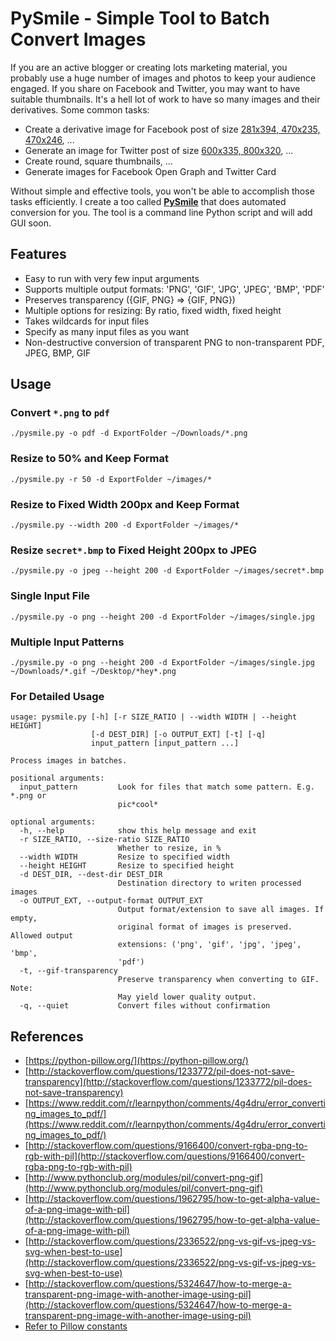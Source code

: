 # PySmile - Simple Tool to Batch Convert Images

If you are an active blogger or creating lots marketing material, you probably use a huge number of images and photos to keep your audience engaged. If you share on Facebook and Twitter, you may want to have suitable thumbnails. It's a hell lot of work to have so many images and their derivatives. Some common tasks:

* Create a derivative image for Facebook post of size [281x394, 470x235, 470x246](https://blog.bufferapp.com/ideal-image-sizes-social-media-posts), ...
* Generate an image for Twitter post of size [600x335, 800x320](https://business.twitter.com/en/help/campaign-setup/advertiser-card-specifications.html), ...
* Create round, square thumbnails, ...
* Generate images for Facebook Open Graph and Twitter Card

Without simple and effective tools, you won't be able to accomplish those tasks efficiently. I create a too called [**PySmile**](https://github.com/vietlq/PySmile) that does automated conversion for you. The tool is a command line Python script and will add GUI soon.

## Features

* Easy to run with very few input arguments
* Supports multiple output formats: 'PNG', 'GIF', 'JPG', 'JPEG', 'BMP', 'PDF'
* Preserves transparency ({GIF, PNG} => {GIF, PNG})
* Multiple options for resizing: By ratio, fixed width, fixed height
* Takes wildcards for input files
* Specify as many input files as you want
* Non-destructive conversion of transparent PNG to non-transparent PDF, JPEG, BMP, GIF

## Usage

### Convert `*.png` to `pdf`

```
./pysmile.py -o pdf -d ExportFolder ~/Downloads/*.png
```

### Resize to 50% and Keep Format

```
./pysmile.py -r 50 -d ExportFolder ~/images/*
```

### Resize to Fixed Width 200px and Keep Format

```
./pysmile.py --width 200 -d ExportFolder ~/images/*
```

### Resize `secret*.bmp` to Fixed Height 200px to JPEG

```
./pysmile.py -o jpeg --height 200 -d ExportFolder ~/images/secret*.bmp
```

### Single Input File

```
./pysmile.py -o png --height 200 -d ExportFolder ~/images/single.jpg
```

### Multiple Input Patterns

```
./pysmile.py -o png --height 200 -d ExportFolder ~/images/single.jpg ~/Downloads/*.gif ~/Desktop/*hey*.png
```

### For Detailed Usage

```
usage: pysmile.py [-h] [-r SIZE_RATIO | --width WIDTH | --height HEIGHT]
                  [-d DEST_DIR] [-o OUTPUT_EXT] [-t] [-q]
                  input_pattern [input_pattern ...]

Process images in batches.

positional arguments:
  input_pattern         Look for files that match some pattern. E.g. *.png or
                        pic*cool*

optional arguments:
  -h, --help            show this help message and exit
  -r SIZE_RATIO, --size-ratio SIZE_RATIO
                        Whether to resize, in %
  --width WIDTH         Resize to specified width
  --height HEIGHT       Resize to specified height
  -d DEST_DIR, --dest-dir DEST_DIR
                        Destination directory to writen processed images
  -o OUTPUT_EXT, --output-format OUTPUT_EXT
                        Output format/extension to save all images. If empty,
                        original format of images is preserved. Allowed output
                        extensions: ('png', 'gif', 'jpg', 'jpeg', 'bmp',
                        'pdf')
  -t, --gif-transparency
                        Preserve transparency when converting to GIF. Note:
                        May yield lower quality output.
  -q, --quiet           Convert files without confirmation
```

## References

* [https://python-pillow.org/](https://python-pillow.org/)
* [http://stackoverflow.com/questions/1233772/pil-does-not-save-transparency](http://stackoverflow.com/questions/1233772/pil-does-not-save-transparency)
* [https://www.reddit.com/r/learnpython/comments/4g4dru/error_converting_images_to_pdf/](https://www.reddit.com/r/learnpython/comments/4g4dru/error_converting_images_to_pdf/)
* [http://stackoverflow.com/questions/9166400/convert-rgba-png-to-rgb-with-pil](http://stackoverflow.com/questions/9166400/convert-rgba-png-to-rgb-with-pil)
* [http://www.pythonclub.org/modules/pil/convert-png-gif](http://www.pythonclub.org/modules/pil/convert-png-gif)
* [http://stackoverflow.com/questions/1962795/how-to-get-alpha-value-of-a-png-image-with-pil](http://stackoverflow.com/questions/1962795/how-to-get-alpha-value-of-a-png-image-with-pil)
* [http://stackoverflow.com/questions/2336522/png-vs-gif-vs-jpeg-vs-svg-when-best-to-use](http://stackoverflow.com/questions/2336522/png-vs-gif-vs-jpeg-vs-svg-when-best-to-use)
* [http://stackoverflow.com/questions/5324647/how-to-merge-a-transparent-png-image-with-another-image-using-pil](http://stackoverflow.com/questions/5324647/how-to-merge-a-transparent-png-image-with-another-image-using-pil)
* [Refer to Pillow constants](https://github.com/python-pillow/Pillow/blob/main/docs/releasenotes/10.0.0.rst#constants)
